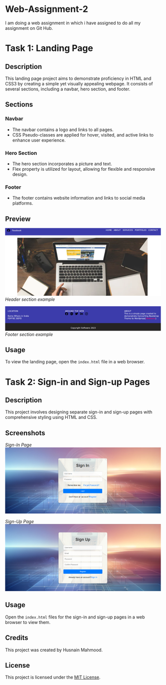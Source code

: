 # Web-Assignment-2
I am doing a web assignment in which i have assigned to do all my assignment on Git Hub.

# Task 1: Landing Page

## Description
This landing page project aims to demonstrate proficiency in HTML and CSS3 by creating a simple yet visually appealing webpage. It consists of several sections, including a navbar, hero section, and footer.

## Sections

### Navbar
- The navbar contains a logo and links to all pages.
- CSS Pseudo-classes are applied for hover, visited, and active links to enhance user experience.

### Hero Section
- The hero section incorporates a picture and text.
- Flex property is utilized for layout, allowing for flexible and responsive design.

### Footer
- The footer contains website information and links to social media platforms.

## Preview

![Header](assignment1_task1/header.png)
*Header section example*


![Footer](assignment1_task1/footer.png)
*Footer section example*

## Usage
To view the landing page, open the `index.html` file in a web browser.



# Task 2: Sign-in and Sign-up Pages

## Description
This project involves designing separate sign-in and sign-up pages with comprehensive styling using HTML and CSS.

## Screenshots
*Sign-In Page*
![Sign-In Page](assignment1_task2/SignIn.png)

*Sign-Up Page*
![Sign-Up Page](assignment1_task2/SignUp.png)


## Usage
Open the `index.html` files for the sign-in and sign-up pages in a web browser to view them.

## Credits
This project was created by Husnain Mahmood.

## License 
This project is licensed under the [MIT License](LICENSE).